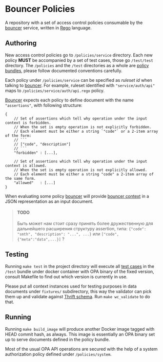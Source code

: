 # Bouncer Policies

A repository with a set of access control policies consumable by the [bouncer][1] service, written in [Rego][2] language.

## Authoring

New access control policies go to `/policies/service` directory. Each new policy **MUST** be accompanied by a set of test cases, those go `/test/test` directory. The `/policies` and the `/test` directories as a whole are [policy bundles][3], please follow documented conventions carefully.

Each policy under `/policies/service` can be specified as _ruleset id_ when talking to [bouncer][1]. For example, ruleset identified with `"service/auth/api"` maps to `/policies/service/auth/api.rego` policy.

[Bouncer][1] expects each policy to define document with the name `"assertions"`, with following structure:
```
{
    // Set of assertions which tell why operation under the input context is forbidden.
    // When the set is empty operation is not explicitly forbidden.
    // Each element must be either a string `"code"` or a 2-item array of the form:
    // ```
    // ["code", "description"]
    // ```
    "forbidden" : [...],

    // Set of assertions which tell why operation under the input context is allowed.
    // When the set is empty operation is not explicitly allowed.
    // Each element must be either a string "code" a 2-item array of the same form.
    "allowed"   : [...]
}
```

When evaluating some policy [bouncer][1] will provide [bouncer context][4] in a JSON representation as an input document.

> #### TODO
> Быть может нам стоит сразу принять более дружественную для дальнейшего расширения структуру assertion, типа:
> `{"code": "smth", "description": "...", ...}`
> или
> `["code", {"meta":"data",...}]`
> ?

## Testing

Running `make test` in the project directory will execute all [test cases][5] in the `/test` bundle under docker container with OPA binary of the fixed version, consult Makefile to find out which version is currently in use.

Please put all context instances used for testing purposes in data documents under `fixtures/` subdirectory, this way the validator can pick them up and validate against [Thrift schema][4]. Run `make wc_validate` to do that.

## Running

Running `make build_image` will produce another Docker image tagged with HEAD commit hash, as always. This image is essentially an OPA binary set up to serve documents defined in the policy bundle.

Most of the usual OPA API operations are secured with the help of a system authorization policy defined under `/policies/system`.

[1]: https://github.com/rbkmoney/bouncer
[2]: https://www.openpolicyagent.org/docs/latest/policy-language/
[3]: https://www.openpolicyagent.org/docs/latest/management/#bundle-file-format
[4]: https://github.com/rbkmoney/bouncer-proto/blob/master/proto/context_v1.thrift
[5]: https://www.openpolicyagent.org/docs/latest/policy-testing/
